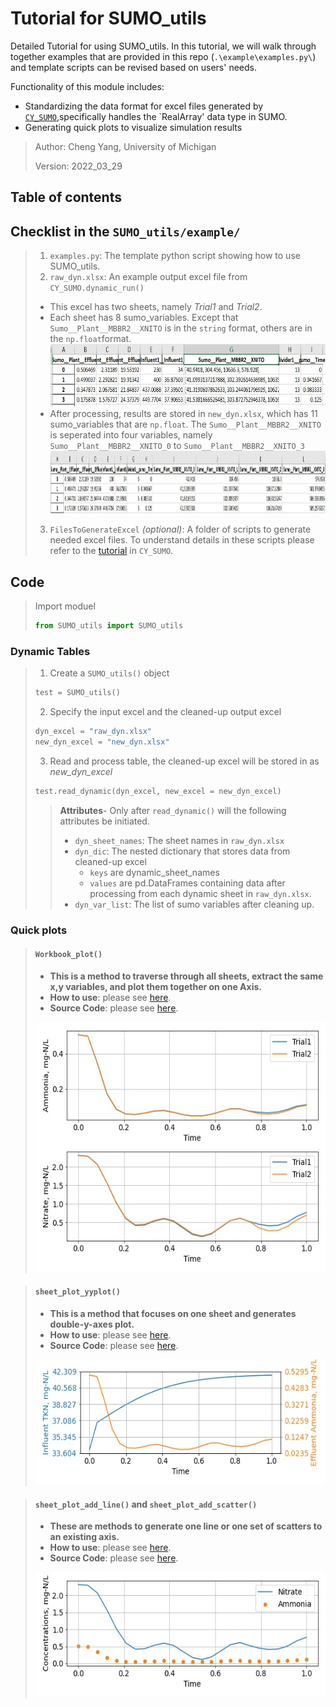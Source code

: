 # Tutorial for SUMO_utils
Detailed Tutorial for using SUMO_utils. In this tutorial, we will walk through together examples that are provided in this repo (`.\example\examples.py\`) and template scripts can be revised based on users' needs.  

Functionality of this module includes: 
- Standardizing the data format for excel files generated by [`CY_SUMO`](https://github.com/ChengYangUmich/CY_SUMO),specifically handles the `RealArray' data type in SUMO. 
- Generating quick plots to visualize simulation results 
   
 > Author: Cheng Yang, University of Michigan 
 > 
 > Version: 2022_03_29

## Table of contents

## Checklist in the `SUMO_utils/example/`
> 1. `examples.py`: The template python script showing how to use SUMO_utils. 
> 2. `raw_dyn.xlsx`: An example output excel file from `CY_SUMO.dynamic_run()`  
>   - This excel has two sheets, namely *Trial1* and *Trial2*.
>   - Each sheet has 8 sumo_variables. Except that `Sumo__Plant__MBBR2__XNITO` is in the `string` format, others are in the `np.float`format. <img src="https://github.com/ChengYangUmich/SUMO_utils/blob/main/example/Pics/raw_dyn_excel.JPG" alt="FineTempPic" style="height: 100px; width:600px;"/>  
>   - After processing, results are stored in `new_dyn.xlsx`, which has 11 sumo_variables that are `np.float`. The `Sumo__Plant__MBBR2__XNITO` is seperated into  four variables, namely `Sumo__Plant__MBBR2__XNITO_0` to `Sumo__Plant__MBBR2__XNITO_3` <img src="https://github.com/ChengYangUmich/SUMO_utils/blob/main/example/Pics/new_dyn_excel.JPG" alt="FineTempPic" style="height: 100px; width:1000px;"/>  
>   
> 3. `FilesToGenerateExcel` *(optional)*: A folder of scripts to generate needed excel files. To understand details in these scripts please refer to the [tutorial](https://github.com/ChengYangUmich/CY_SUMO/blob/main/Tutorial.md)  in `CY_SUMO`.
 
## Code
> Import moduel 
> ```python 
> from SUMO_utils import SUMO_utils
> ```

### Dynamic Tables
> 1. Create a `SUMO_utils()` object 
> ```python
> test = SUMO_utils()
> ```
> 2. Specify the input excel and the cleaned-up output excel
> ```python
> dyn_excel = "raw_dyn.xlsx"  
> new_dyn_excel = "new_dyn.xlsx"
> ```
> 
> 3. Read and process table, the cleaned-up excel will be stored in as *new_dyn_excel*
> ```python 
> test.read_dynamic(dyn_excel, new_excel = new_dyn_excel)
> ```
>> **Attributes**- Only after `read_dynamic()` will the following attributes be initiated. 
>> - `dyn_sheet_names`: The sheet names in `raw_dyn.xlsx` 
>> - `dyn_dic`: The nested dictionary that stores data from cleaned-up excel
>>    - `keys` are dynamic_sheet_names
>>    - `values` are pd.DataFrames containing data after processing from each dynamic sheet in `raw_dyn.xlsx`.  
>> - `dyn_var_list`: The list of sumo variables after cleaning up.    

### Quick plots 
> #### `Workbook_plot()` 
> - **This is a method to traverse through all sheets, extract the same x,y variables, and plot them together on one Axis.**
> - **How to use**: please see [here](https://github.com/ChengYangUmich/SUMO_utils/blob/79051e7d836e6cc59181f932eb095af42c983021/example/examples.py#L42-L62).
> - **Source Code**: please see [here](https://github.com/ChengYangUmich/SUMO_utils/blob/79051e7d836e6cc59181f932eb095af42c983021/src/SUMO_utils.py#L159-L192). 
> <img src="https://github.com/ChengYangUmich/SUMO_utils/blob/main/example/Pics/workbookplot.jpg" alt="FineTempPic" style="height: 400px; width:600px;"/>

> #### `sheet_plot_yyplot()` 
> - **This is a method that focuses on one sheet and generates double-y-axes plot.**
> - **How to use**: please see [here](https://github.com/ChengYangUmich/SUMO_utils/blob/79051e7d836e6cc59181f932eb095af42c983021/example/examples.py#L42-L62).
> - **Source Code**: please see [here](https://github.com/ChengYangUmich/SUMO_utils/blob/79051e7d836e6cc59181f932eb095af42c983021/src/SUMO_utils.py#L159-L192). 
> <img src="https://github.com/ChengYangUmich/SUMO_utils/blob/main/example/Pics/yyplot.jpg" alt="FineTempPic" style="height: 200px; width:600px;"/>

> #### `sheet_plot_add_line()` and `sheet_plot_add_scatter()`
> - **These are methods to generate one line or one set of scatters to an existing axis.**
> - **How to use**: please see [here](https://github.com/ChengYangUmich/SUMO_utils/blob/79051e7d836e6cc59181f932eb095af42c983021/example/examples.py#L42-L62).
> - **Source Code**: please see [here](https://github.com/ChengYangUmich/SUMO_utils/blob/79051e7d836e6cc59181f932eb095af42c983021/src/SUMO_utils.py#L159-L192). 
> <img src="https://github.com/ChengYangUmich/SUMO_utils/blob/main/example/Pics/LineAndScatter.jpg" alt="FineTempPic" style="height: 200px; width:600px;"/>
